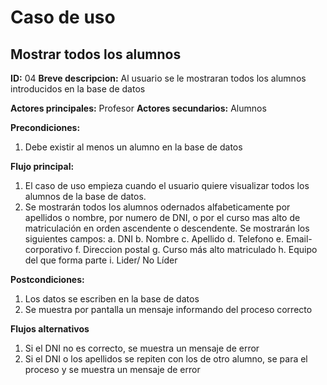 # Caso de uso

## Mostrar todos los alumnos

**ID:** 04
**Breve descripcion:** Al usuario se le mostraran todos los alumnos introducidos en la base de datos

**Actores principales:** Profesor
**Actores secundarios:** Alumnos

**Precondiciones:**
1. Debe existir al menos un alumno en la base de datos

**Flujo principal:**
1. El caso de uso empieza cuando el usuario quiere visualizar todos los alumnos de la base de datos.
2. Se mostrarán todos los alumnos odernados alfabeticamente por apellidos o nombre, por numero de DNI, o por el curso mas alto de matriculación en orden ascendente o descendente.
Se mostrarán los siguientes campos:
  a. DNI
  b. Nombre
  c. Apellido
  d. Telefono
  e. Email-corporativo
  f. Direccion postal
  g. Curso más alto matriculado
  h. Equipo del que forma parte
  i. Lider/ No Líder

**Postcondiciones:**
1. Los datos se escriben en la base de datos
2. Se muestra por pantalla un mensaje informando del proceso correcto

**Flujos alternativos**
1. Si el DNI no es correcto, se muestra un mensaje de error
2. Si el DNI o los apellidos se repiten con los de otro alumno, se para el proceso y se muestra un mensaje de error
